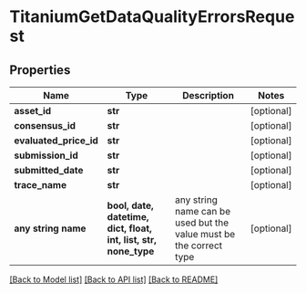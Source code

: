 # TitaniumGetDataQualityErrorsRequest


## Properties
Name | Type | Description | Notes
------------ | ------------- | ------------- | -------------
**asset_id** | **str** |  | [optional] 
**consensus_id** | **str** |  | [optional] 
**evaluated_price_id** | **str** |  | [optional] 
**submission_id** | **str** |  | [optional] 
**submitted_date** | **str** |  | [optional] 
**trace_name** | **str** |  | [optional] 
**any string name** | **bool, date, datetime, dict, float, int, list, str, none_type** | any string name can be used but the value must be the correct type | [optional]

[[Back to Model list]](../README.md#documentation-for-models) [[Back to API list]](../README.md#documentation-for-api-endpoints) [[Back to README]](../README.md)


